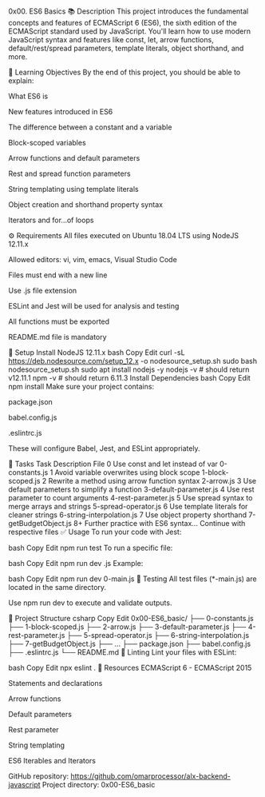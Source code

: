 0x00. ES6 Basics
📚 Description
This project introduces the fundamental concepts and features of ECMAScript 6 (ES6), the sixth edition of the ECMAScript standard used by JavaScript. You'll learn how to use modern JavaScript syntax and features like const, let, arrow functions, default/rest/spread parameters, template literals, object shorthand, and more.

🧠 Learning Objectives
By the end of this project, you should be able to explain:

What ES6 is

New features introduced in ES6

The difference between a constant and a variable

Block-scoped variables

Arrow functions and default parameters

Rest and spread function parameters

String templating using template literals

Object creation and shorthand property syntax

Iterators and for...of loops

⚙️ Requirements
All files executed on Ubuntu 18.04 LTS using NodeJS 12.11.x

Allowed editors: vi, vim, emacs, Visual Studio Code

Files must end with a new line

Use .js file extension

ESLint and Jest will be used for analysis and testing

All functions must be exported

README.md file is mandatory

🔧 Setup
Install NodeJS 12.11.x
bash
Copy
Edit
curl -sL https://deb.nodesource.com/setup_12.x -o nodesource_setup.sh
sudo bash nodesource_setup.sh
sudo apt install nodejs -y
nodejs -v  # should return v12.11.1
npm -v     # should return 6.11.3
Install Dependencies
bash
Copy
Edit
npm install
Make sure your project contains:

package.json

babel.config.js

.eslintrc.js

These will configure Babel, Jest, and ESLint appropriately.

📝 Tasks
Task	Description	File
0	Use const and let instead of var	0-constants.js
1	Avoid variable overwrites using block scope	1-block-scoped.js
2	Rewrite a method using arrow function syntax	2-arrow.js
3	Use default parameters to simplify a function	3-default-parameter.js
4	Use rest parameter to count arguments	4-rest-parameter.js
5	Use spread syntax to merge arrays and strings	5-spread-operator.js
6	Use template literals for cleaner strings	6-string-interpolation.js
7	Use object property shorthand	7-getBudgetObject.js
8+	Further practice with ES6 syntax...	Continue with respective files
✅ Usage
To run your code with Jest:

bash
Copy
Edit
npm run test
To run a specific file:

bash
Copy
Edit
npm run dev <filename>.js
Example:

bash
Copy
Edit
npm run dev 0-main.js
🧪 Testing
All test files (*-main.js) are located in the same directory.

Use npm run dev to execute and validate outputs.

📁 Project Structure
csharp
Copy
Edit
0x00-ES6_basic/
├── 0-constants.js
├── 1-block-scoped.js
├── 2-arrow.js
├── 3-default-parameter.js
├── 4-rest-parameter.js
├── 5-spread-operator.js
├── 6-string-interpolation.js
├── 7-getBudgetObject.js
├── ...
├── package.json
├── babel.config.js
├── .eslintrc.js
└── README.md
🧹 Linting
Lint your files with ESLint:

bash
Copy
Edit
npx eslint .
🧠 Resources
ECMAScript 6 - ECMAScript 2015

Statements and declarations

Arrow functions

Default parameters

Rest parameter

String templating

ES6 Iterables and Iterators

GitHub repository: https://github.com/omarprocessor/alx-backend-javascript
Project directory: 0x00-ES6_basic


